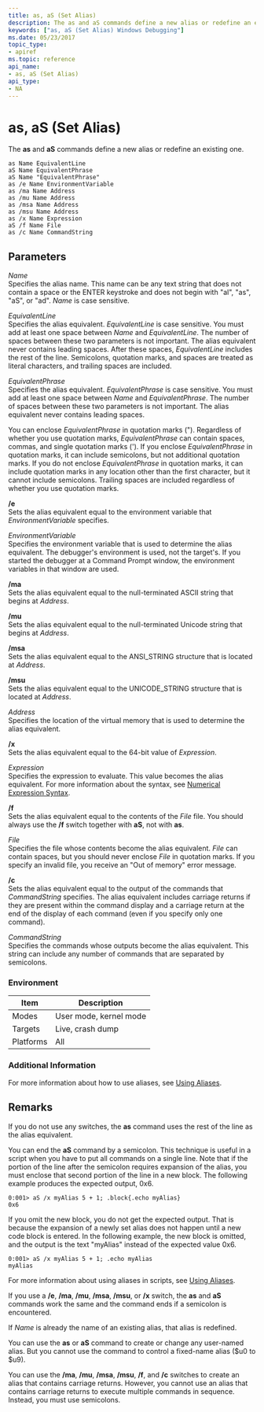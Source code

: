 ```yaml
---
title: as, aS (Set Alias)
description: The as and aS commands define a new alias or redefine an existing one.
keywords: ["as, aS (Set Alias) Windows Debugging"]
ms.date: 05/23/2017
topic_type:
- apiref
ms.topic: reference
api_name:
- as, aS (Set Alias)
api_type:
- NA
---
```


# as, aS (Set Alias)


The **as** and **aS** commands define a new alias or redefine an existing one.

```dbgcmd
as Name EquivalentLine 
aS Name EquivalentPhrase 
aS Name "EquivalentPhrase" 
as /e Name EnvironmentVariable 
as /ma Name Address 
as /mu Name Address 
as /msa Name Address 
as /msu Name Address 
as /x Name Expression 
aS /f Name File 
as /c Name CommandString 
```

## <span id="ddk_cmd_set_alias_dbg"></span><span id="DDK_CMD_SET_ALIAS_DBG"></span>Parameters


<span id="_______Name______"></span><span id="_______name______"></span><span id="_______NAME______"></span> *Name*   
Specifies the alias name. This name can be any text string that does not contain a space or the ENTER keystroke and does not begin with "al", "as", "aS", or "ad". *Name* is case sensitive.

<span id="_______EquivalentLine______"></span><span id="_______equivalentline______"></span><span id="_______EQUIVALENTLINE______"></span> *EquivalentLine*   
Specifies the alias equivalent. *EquivalentLine* is case sensitive. You must add at least one space between *Name* and *EquivalentLine*. The number of spaces between these two parameters is not important. The alias equivalent never contains leading spaces. After these spaces, *EquivalentLine* includes the rest of the line. Semicolons, quotation marks, and spaces are treated as literal characters, and trailing spaces are included.

<span id="_______EquivalentPhrase______"></span><span id="_______equivalentphrase______"></span><span id="_______EQUIVALENTPHRASE______"></span> *EquivalentPhrase*   
Specifies the alias equivalent. *EquivalentPhrase* is case sensitive. You must add at least one space between *Name* and *EquivalentPhrase*. The number of spaces between these two parameters is not important. The alias equivalent never contains leading spaces.

You can enclose *EquivalentPhrase* in quotation marks ("). Regardless of whether you use quotation marks, *EquivalentPhrase* can contain spaces, commas, and single quotation marks ('). If you enclose *EquivalentPhrase* in quotation marks, it can include semicolons, but not additional quotation marks. If you do not enclose *EquivalentPhrase* in quotation marks, it can include quotation marks in any location other than the first character, but it cannot include semicolons. Trailing spaces are included regardless of whether you use quotation marks.

<span id="________e______"></span><span id="________E______"></span> **/e**   
Sets the alias equivalent equal to the environment variable that *EnvironmentVariable* specifies.

<span id="_______EnvironmentVariable______"></span><span id="_______environmentvariable______"></span><span id="_______ENVIRONMENTVARIABLE______"></span> *EnvironmentVariable*   
Specifies the environment variable that is used to determine the alias equivalent. The debugger's environment is used, not the target's. If you started the debugger at a Command Prompt window, the environment variables in that window are used.

<span id="________ma______"></span><span id="________MA______"></span> **/ma**   
Sets the alias equivalent equal to the null-terminated ASCII string that begins at *Address*.

<span id="________mu______"></span><span id="________MU______"></span> **/mu**   
Sets the alias equivalent equal to the null-terminated Unicode string that begins at *Address*.

<span id="________msa______"></span><span id="________MSA______"></span> **/msa**   
Sets the alias equivalent equal to the ANSI\_STRING structure that is located at *Address*.

<span id="________msu______"></span><span id="________MSU______"></span> **/msu**   
Sets the alias equivalent equal to the UNICODE\_STRING structure that is located at *Address*.

<span id="_______Address______"></span><span id="_______address______"></span><span id="_______ADDRESS______"></span> *Address*   
Specifies the location of the virtual memory that is used to determine the alias equivalent.

<span id="________x______"></span><span id="________X______"></span> **/x**   
Sets the alias equivalent equal to the 64-bit value of *Expression*.

<span id="_______Expression______"></span><span id="_______expression______"></span><span id="_______EXPRESSION______"></span> *Expression*   
Specifies the expression to evaluate. This value becomes the alias equivalent. For more information about the syntax, see [Numerical Expression Syntax](numerical-expression-syntax.md).

<span id="________f______"></span><span id="________F______"></span> **/f**   
Sets the alias equivalent equal to the contents of the *File* file. You should always use the **/f** switch together with **aS**, not with **as**.

<span id="_______File______"></span><span id="_______file______"></span><span id="_______FILE______"></span> *File*   
Specifies the file whose contents become the alias equivalent. *File* can contain spaces, but you should never enclose *File* in quotation marks. If you specify an invalid file, you receive an "Out of memory" error message.

<span id="________c______"></span><span id="________C______"></span> **/c**   
Sets the alias equivalent equal to the output of the commands that *CommandString* specifies. The alias equivalent includes carriage returns if they are present within the command display and a carriage return at the end of the display of each command (even if you specify only one command).

<span id="_______CommandString______"></span><span id="_______commandstring______"></span><span id="_______COMMANDSTRING______"></span> *CommandString*   
Specifies the commands whose outputs become the alias equivalent. This string can include any number of commands that are separated by semicolons.

### Environment

|  Item  | Description          |
|--------|----------------------|
|Modes   |User mode, kernel mode|
|Targets |Live, crash dump      |
|Platforms|All                  |

 

### Additional Information

For more information about how to use aliases, see [Using Aliases](using-aliases.md).

## Remarks

If you do not use any switches, the **as** command uses the rest of the line as the alias equivalent.

You can end the **aS** command by a semicolon. This technique is useful in a script when you have to put all commands on a single line. Note that if the portion of the line after the semicolon requires expansion of the alias, you must enclose that second portion of the line in a new block. The following example produces the expected output, 0x6.

```dbgcmd
0:001> aS /x myAlias 5 + 1; .block{.echo myAlias}
0x6
```

If you omit the new block, you do not get the expected output. That is because the expansion of a newly set alias does not happen until a new code block is entered. In the following example, the new block is omitted, and the output is the text "myAlias" instead of the expected value 0x6.

```dbgcmd
0:001> aS /x myAlias 5 + 1; .echo myAlias
myAlias
```

For more information about using aliases in scripts, see [Using Aliases](using-aliases.md).

If you use a **/e**, **/ma**, **/mu**, **/msa**, **/msu**, or **/x** switch, the **as** and **aS** commands work the same and the command ends if a semicolon is encountered.

If *Name* is already the name of an existing alias, that alias is redefined.

You can use the **as** or **aS** command to create or change any user-named alias. But you cannot use the command to control a fixed-name alias ($u0 to $u9).

You can use the **/ma**, **/mu**, **/msa**, **/msu**, **/f**, and **/c** switches to create an alias that contains carriage returns. However, you cannot use an alias that contains carriage returns to execute multiple commands in sequence. Instead, you must use semicolons.

 

 





